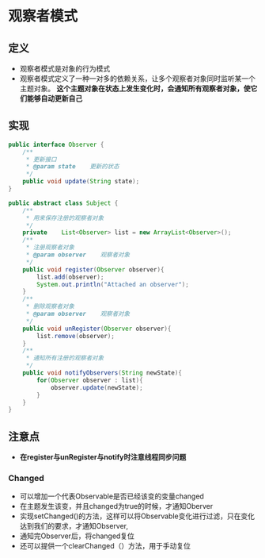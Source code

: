 # 观察者模式

## 定义

- 观察者模式是对象的行为模式
- 观察者模式定义了一种一对多的依赖关系，让多个观察者对象同时监听某一个主题对象。
 **这个主题对象在状态上发生变化时，会通知所有观察者对象，使它们能够自动更新自己**

## 实现

```java
public interface Observer {
    /**
     * 更新接口
     * @param state    更新的状态
     */
    public void update(String state);
}
```

```java
public abstract class Subject {
    /**
     * 用来保存注册的观察者对象
     */
    private    List<Observer> list = new ArrayList<Observer>();
    /**
     * 注册观察者对象
     * @param observer    观察者对象
     */
    public void register(Observer observer){
        list.add(observer);
        System.out.println("Attached an observer");
    }
    /**
     * 删除观察者对象
     * @param observer    观察者对象
     */
    public void unRegister(Observer observer){
        list.remove(observer);
    }
    /**
     * 通知所有注册的观察者对象
     */
    public void notifyObservers(String newState){
        for(Observer observer : list){
            observer.update(newState);
        }
    }
}
```

## 注意点

- **在register与unRegister与notify时注意线程同步问题**

### Changed

- 可以增加一个代表Observable是否已经该变的变量changed
- 在主题发生该变，并且changed为true的时候，才通知Oberver
- 实现setChanged()的方法，这样可以将Observable变化进行过滤，只在变化达到我们的要求，才通知Observer,
- 通知完Observer后，将changed复位
- 还可以提供一个clearChanged（）方法，用于手动复位
